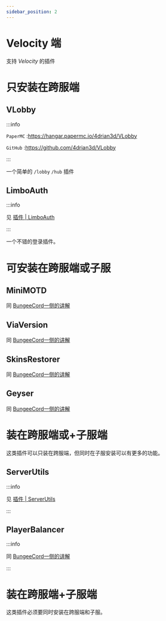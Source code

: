 ```yaml
---
sidebar_position: 2
---
```


# Velocity 端

支持 *Velocity* 的插件

# 只安装在跨服端

## VLobby

:::info

`PaperMC` :https://hangar.papermc.io/4drian3d/VLobby

`GitHub` :https://github.com/4drian3d/VLobby

:::

一个简单的 `/lobby` `/hub` 插件

## LimboAuth

:::info

见 [插件 | LimboAuth](/docs/process/plugin/其他/登录/LimboAuth.md)

:::

一个不错的登录插件。

# 可安装在跨服端或子服

## MiniMOTD

同 [BungeeCord一侧的讲解](BC&WF.md#minimotd)

## ViaVersion

同 [BungeeCord一侧的讲解](BC&WF.md#viaversion)

## SkinsRestorer

同 [BungeeCord一侧的讲解](BC&WF.md#skinsrestorer)

## Geyser

同 [BungeeCord一侧的讲解](BC&WF.md#geyser)

# 装在跨服端或+子服端

这类插件可以只装在跨服端，但同时在子服安装可以有更多的功能。

## ServerUtils

:::info

见 [插件 | ServerUtils](/docs/process/plugin/管理工具/插件管理/ServerUtils.md)

:::

## PlayerBalancer

:::info

同 [BungeeCord一侧的讲解](BC&WF.md#playerbalancer)

:::

# 装在跨服端+子服端

这类插件必须要同时安装在跨服端和子服。
